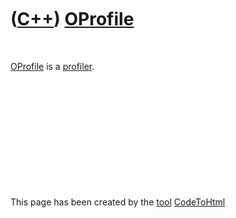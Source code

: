 
 

 

 

 

 

([C++](Cpp.md)) [OProfile](OProfile.md)
=========================================

 

[OProfile](OProfile.md) is a [profiler](CppProfiler.md).

 

 

 

 

 

 

This page has been created by the [tool](Tools.md)
[CodeToHtml](ToolCodeToHtml.md)
